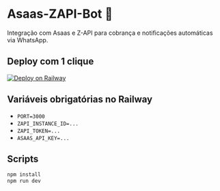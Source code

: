 # Asaas-ZAPI-Bot 🚀

Integração com Asaas e Z-API para cobrança e notificações automáticas via WhatsApp.

## Deploy com 1 clique

[![Deploy on Railway](https://railway.app/button.svg)](https://railway.app/template/new)

## Variáveis obrigatórias no Railway

- `PORT=3000`
- `ZAPI_INSTANCE_ID=...`
- `ZAPI_TOKEN=...`
- `ASAAS_API_KEY=...`

## Scripts

```bash
npm install
npm run dev
